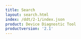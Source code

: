 ```yaml
---
title: Search
layout: search.html
index: /ddt/2-1/index.json
product: Device Diagnostic Tool
productversion: '2.1'
---
```




